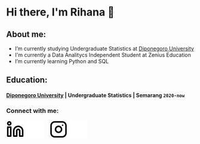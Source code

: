 # Hi there, I'm Rihana 👋
## About me:
- I’m currently studying Undergraduate Statistics at [Diponegoro University](https://www.undip.ac.id)
- I'm currently a Data Analitycs Independent Student at Zenius Education  
- I’m currently learning Python and SQL

## Education:
#### [Diponegoro University](https://www.undip.ac.id) | Undergraduate Statistics | Semarang `2020-now`

### Connect with me:
[![website](./img/linkedin-light.svg)](https://www.linkedin.com/in/putri-rihana-dewi-8882ba221#gh-light-mode-only)
[![website](./img/linkedin-dark.svg)](https://www.linkedin.com/in/putri-rihana-dewi-8882ba221#gh-dark-mode-only)
&nbsp;&nbsp;
[![website](./img/instagram-light.svg)](https://instagram.com/putririhanaa#gh-light-mode-only)
[![website](./img/instagram-dark.svg)](https://instagram.com/putririhanaa#gh-dark-mode-only)

[webdev]: https://github.com/putririhanaa/putririhanaa
